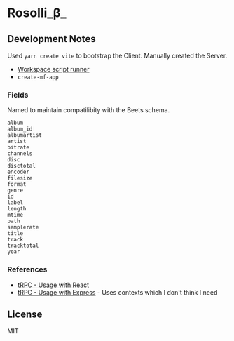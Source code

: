 # Rosolli_β_

## Development Notes

Used `yarn create vite` to bootstrap the Client. Manually created the Server.

- [Workspace script runner](https://www.npmjs.com/package/wsrun)
- `create-mf-app`

### Fields

Named to maintain compatilibity with the Beets schema.

```
album
album_id
albumartist
artist
bitrate
channels
disc
disctotal
encoder
filesize
format
genre
id
label
length
mtime
path
samplerate
title
track
tracktotal
year
```

### References

- [tRPC - Usage with React](https://trpc.io/docs/react)
- [tRPC - Usage with Express](https://trpc.io/docs/express) - Uses contexts which I don't think I need

## License

MIT
